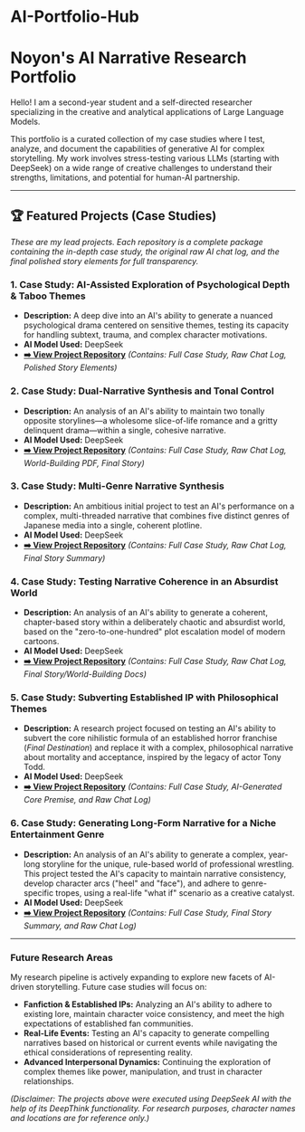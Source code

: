 # AI-Portfolio-Hub

# Noyon's AI Narrative Research Portfolio

Hello! I am a second-year student and a self-directed researcher specializing in the creative and analytical applications of Large Language Models.

This portfolio is a curated collection of my case studies where I test, analyze, and document the capabilities of generative AI for complex storytelling. My work involves stress-testing various LLMs (starting with DeepSeek) on a wide range of creative challenges to understand their strengths, limitations, and potential for human-AI partnership.

---

## 🏆 Featured Projects (Case Studies)

*These are my lead projects. Each repository is a complete package containing the in-depth case study, the original raw AI chat log, and the final polished story elements for full transparency.*

### 1. Case Study: AI-Assisted Exploration of Psychological Depth & Taboo Themes
* **Description:** A deep dive into an AI's ability to generate a nuanced psychological drama centered on sensitive themes, testing its capacity for handling subtext, trauma, and complex character motivations.
* **AI Model Used:** DeepSeek
* **[➡️ View Project Repository](https://github.com/Noyonbond47/AI-Emotional-Depth-Analysis)** *(Contains: Full Case Study, Raw Chat Log, Polished Story Elements)*

### 2. Case Study: Dual-Narrative Synthesis and Tonal Control
* **Description:** An analysis of an AI's ability to maintain two tonally opposite storylines—a wholesome slice-of-life romance and a gritty delinquent drama—within a single, cohesive narrative.
* **AI Model Used:** DeepSeek
* **[➡️ View Project Repository](https://github.com/Noyonbond47/AI-Handling-of-Dual-Narrative)** *(Contains: Full Case Study, Raw Chat Log, World-Building PDF, Final Story)*

### 3. Case Study: Multi-Genre Narrative Synthesis
* **Description:** An ambitious initial project to test an AI's performance on a complex, multi-threaded narrative that combines five distinct genres of Japanese media into a single, coherent plotline.
* **AI Model Used:** DeepSeek
* **[➡️ View Project Repository](https://github.com/Noyonbond47/Genre-mashing-using-AI)** *(Contains: Full Case Study, Raw Chat Log, Final Story Summary)*

### 4. Case Study: Testing Narrative Coherence in an Absurdist World
* **Description:** An analysis of an AI's ability to generate a coherent, chapter-based story within a deliberately chaotic and absurdist world, based on the "zero-to-one-hundred" plot escalation model of modern cartoons.
* **AI Model Used:** DeepSeek
* **[➡️ View Project Repository](https://github.com/Noyonbond47/AI-to-use-absurd-storytelling)** *(Contains: Full Case Study, Raw Chat Log, Final Story/World-Building Docs)*


### 5. Case Study: Subverting Established IP with Philosophical Themes
* **Description:** A research project focused on testing an AI's ability to subvert the core nihilistic formula of an established horror franchise (*Final Destination*) and replace it with a complex, philosophical narrative about mortality and acceptance, inspired by the legacy of actor Tony Todd.
* **AI Model Used:** DeepSeek
* **[➡️ View Project Repository](https://github.com/Noyonbond47/AI-to-create-a-final-destination-plot-with-a-twist)** *(Contains: Full Case Study, AI-Generated Core Premise, and Raw Chat Log)*

### 6. Case Study: Generating Long-Form Narrative for a Niche Entertainment Genre
* **Description:** An analysis of an AI's ability to generate a complex, year-long storyline for the unique, rule-based world of professional wrestling. This project tested the AI's capacity to maintain narrative consistency, develop character arcs ("heel" and "face"), and adhere to genre-specific tropes, using a real-life "what if" scenario as a creative catalyst.
* **AI Model Used:** DeepSeek
* **[➡️ View Project Repository](https://github.com/Noyonbond47/using-AI-to-generate-a-wrestling-storyline)** *(Contains: Full Case Study, Final Story Summary, and Raw Chat Log)*
---

### Future Research Areas

My research pipeline is actively expanding to explore new facets of AI-driven storytelling. Future case studies will focus on:

* **Fanfiction & Established IPs:** Analyzing an AI's ability to adhere to existing lore, maintain character voice consistency, and meet the high expectations of established fan communities.
* **Real-Life Events:** Testing an AI's capacity to generate compelling narratives based on historical or current events while navigating the ethical considerations of representing reality.
* **Advanced Interpersonal Dynamics:** Continuing the exploration of complex themes like power, manipulation, and trust in character relationships.

*(Disclaimer: The projects above were executed using DeepSeek AI with the help of its DeepThink functionality. For research purposes, character names and locations are for reference only.)*
